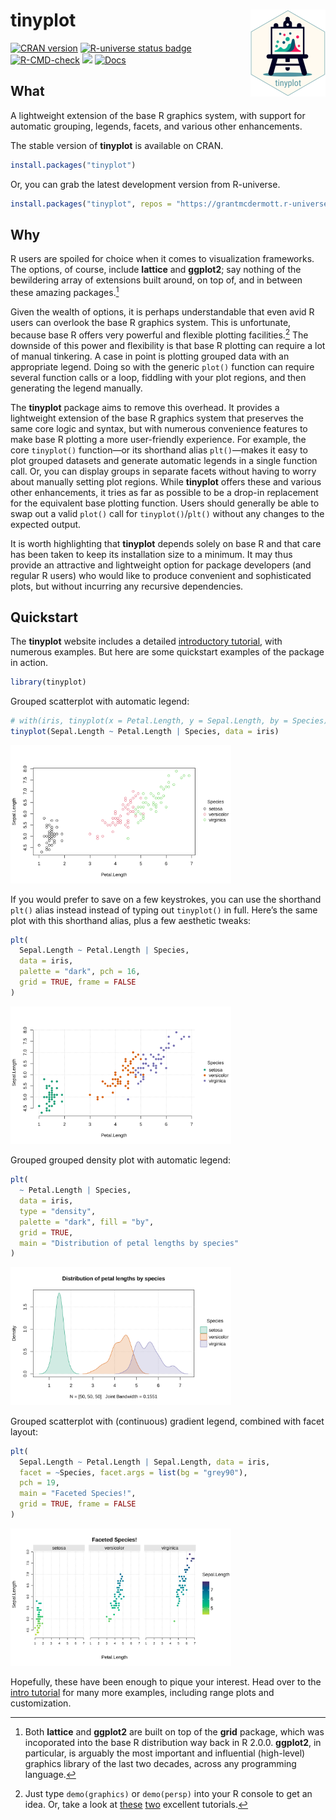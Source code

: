

# tinyplot <img src="man/figures/logo.png" align="right" height="139" alt="" />

<!-- badges: start -->

<a href="https://CRAN.R-project.org/package=tinyplot"><img src="https://www.r-pkg.org/badges/version/tinyplot" class="img-fluid" alt="CRAN version"></a>
<a href="https://grantmcdermott.r-universe.dev"><img src="https://grantmcdermott.r-universe.dev/badges/tinyplot" class="img-fluid" alt="R-universe status badge"></a>
[![R-CMD-check](https://github.com/grantmcdermott/tinyplot/actions/workflows/R-CMD-check.yaml/badge.svg)](https://github.com/grantmcdermott/tinyplot/actions/workflows/R-CMD-check.yaml)
<a href = "https://github.com/grantmcdermott/tinyplot/blob/main/LICENSE.md" target = "_blank"><img src="https://img.shields.io/badge/license-Apache2.0-blue"></a>
[![Docs](https://img.shields.io/badge/docs-homepage-blue.svg)](https://grantmcdermott.com/tinyplot/index.html)
<!-- badges: end -->

## What

A lightweight extension of the base R graphics system, with support for
automatic grouping, legends, facets, and various other enhancements.

The stable version of **tinyplot** is available on CRAN.

``` r
install.packages("tinyplot")
```

Or, you can grab the latest development version from R-universe.

``` r
install.packages("tinyplot", repos = "https://grantmcdermott.r-universe.dev")
```

## Why

R users are spoiled for choice when it comes to visualization
frameworks. The options, of course, include **lattice** and **ggplot2**;
say nothing of the bewildering array of extensions built around, on top
of, and in between these amazing packages.[^1]

Given the wealth of options, it is perhaps understandable that even avid
R users can overlook the base R graphics system. This is unfortunate,
because base R offers very powerful and flexible plotting
facilities.[^2] The downside of this power and flexibility is that base
R plotting can require a lot of manual tinkering. A case in point is
plotting grouped data with an appropriate legend. Doing so with the
generic `plot()` function can require several function calls or a loop,
fiddling with your plot regions, and then generating the legend
manually.

The **tinyplot** package aims to remove this overhead. It provides a
lightweight extension of the base R graphics system that preserves the
same core logic and syntax, but with numerous convenience features to
make base R plotting a more user-friendly experience. For example, the
core `tinyplot()` function—or its shorthand alias `plt()`—makes it easy
to plot grouped datasets and generate automatic legends in a single
function call. Or, you can display groups in separate facets without
having to worry about manually setting plot regions. While **tinyplot**
offers these and various other enhancements, it tries as far as possible
to be a drop-in replacement for the equivalent base plotting function.
Users should generally be able to swap out a valid `plot()` call for
`tinyplot()`/`plt()` without any changes to the expected output.

It is worth highlighting that **tinyplot** depends solely on base R and
that care has been taken to keep its installation size to a minimum. It
may thus provide an attractive and lightweight option for package
developers (and regular R users) who would like to produce convenient
and sophisticated plots, but without incurring any recursive
dependencies.

## Quickstart

The **tinyplot** website includes a detailed [introductory
tutorial](https://grantmcdermott.com/tinyplot/vignettes/intro_tutorial.html),
with numerous examples. But here are some quickstart examples of the
package in action.

``` r
library(tinyplot)
```

Grouped scatterplot with automatic legend:

``` r
# with(iris, tinyplot(x = Petal.Length, y = Sepal.Length, by = Species)) # atomic
tinyplot(Sepal.Length ~ Petal.Length | Species, data = iris)             # formula
```

<img src="man/figures/README-quickstart2-1.png" style="width:70.0%" />

If you would prefer to save on a few keystrokes, you can use the
shorthand `plt()` alias instead instead of typing out `tinyplot()` in
full. Here’s the same plot with this shorthand alias, plus a few
aesthetic tweaks:

``` r
plt(
  Sepal.Length ~ Petal.Length | Species, 
  data = iris,
  palette = "dark", pch = 16,
  grid = TRUE, frame = FALSE
)
```

<img src="man/figures/README-quickstart3-1.png" style="width:70.0%" />

Grouped grouped density plot with automatic legend:

``` r
plt(
  ~ Petal.Length | Species,
  data = iris,
  type = "density",
  palette = "dark", fill = "by",
  grid = TRUE,
  main = "Distribution of petal lengths by species"
)
```

<img src="man/figures/README-quickstart4-1.png" style="width:70.0%" />

Grouped scatterplot with (continuous) gradient legend, combined with
facet layout:

``` r
plt(
  Sepal.Length ~ Petal.Length | Sepal.Length, data = iris,
  facet = ~Species, facet.args = list(bg = "grey90"),
  pch = 19,
  main = "Faceted Species!",
  grid = TRUE, frame = FALSE
)
```

<img src="man/figures/README-quickstart5-1.png" style="width:70.0%" />

Hopefully, these have been enough to pique your interest. Head over to
the [intro
tutorial](https://grantmcdermott.com/tinyplot/vignettes/intro_tutorial.html)
for many more examples, including range plots and customization.

[^1]: Both **lattice** and **ggplot2** are built on top of the **grid**
    package, which was incoporated into the base R distribution way back
    in R 2.0.0. **ggplot2**, in particular, is arguably the most
    important and influential (high-level) graphics library of the last
    two decades, across any programming language.

[^2]: Just type `demo(graphics)` or `demo(persp)` into your R console to
    get an idea. Or, take a look at
    [these](https://github.com/karoliskoncevicius/r_notes/blob/main/baseplotting.md)
    [two](https://quizzical-engelbart-d15a44.netlify.app/2021-2022_m2-data-2_visu-2_practice#1)
    excellent tutorials.
